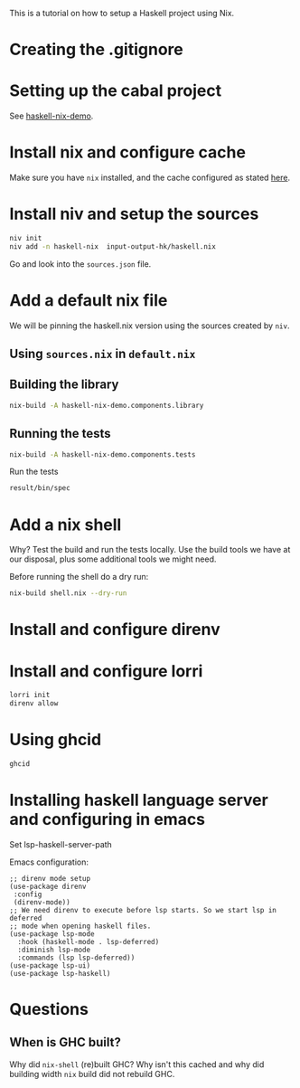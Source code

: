 This is a tutorial on how to setup a Haskell project using Nix.

# Creating the .gitignore

# Setting up the cabal project

See [haskell-nix-demo](./haskell-nix-demo.cabal "cabal file").

# Install nix and configure cache

Make sure you have `nix` installed, and the cache configured as stated
[here][0].

# Install niv and setup the sources

```sh
niv init
niv add -n haskell-nix  input-output-hk/haskell.nix
```

Go and look into the `sources.json` file.

# Add a default nix file

We will be pinning the haskell.nix version using the sources created by `niv`.

## Using `sources.nix` in `default.nix`

## Building the library

```sh
nix-build -A haskell-nix-demo.components.library
```

## Running the tests

```sh
nix-build -A haskell-nix-demo.components.tests
```

Run the tests

```sh
result/bin/spec
```

# Add a nix shell

Why? Test the build and run the tests locally. Use the build tools we have at
our disposal, plus some additional tools we might need.

Before running the shell do a dry run:

```sh
nix-build shell.nix --dry-run
```

# Install and configure direnv


# Install and configure lorri

```sh
lorri init
direnv allow
```

# Using ghcid

```sh
ghcid
```

# Installing haskell language server and configuring in emacs

Set lsp-haskell-server-path

Emacs configuration:

```elisp
;; direnv mode setup
(use-package direnv
 :config
 (direnv-mode))
;; We need direnv to execute before lsp starts. So we start lsp in deferred
;; mode when opening haskell files.
(use-package lsp-mode
  :hook (haskell-mode . lsp-deferred)
  :diminish lsp-mode
  :commands (lsp lsp-deferred))
(use-package lsp-ui)
(use-package lsp-haskell)
```

# Questions

## When is GHC built?

Why did `nix-shell` (re)built GHC? Why isn't this cached and why did building
width `nix` build did not rebuild GHC.

[0]: https://input-output-hk.github.io/haskell.nix/tutorials/getting-started/
[1]: https://input-output-hk.github.io/haskell.nix/tutorials/hackage-stackage/#updating-and-pinning-hackagenix-and-stackagenix
